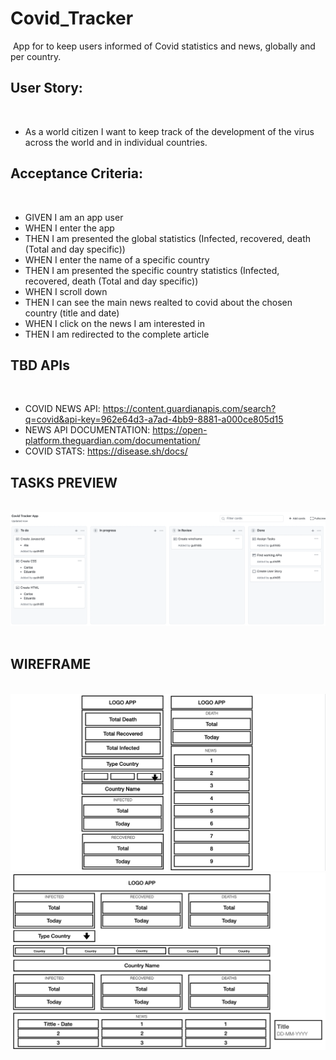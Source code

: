 # Covid_Tracker
​
App for to keep users informed of Covid statistics and news, globally and per country. 
​
## User Story:
​
* As a world citizen I want to keep track of the development of the virus across the world and in individual countries. 
​
## Acceptance Criteria:
​
* GIVEN I am an app user
* WHEN I enter the app 
* THEN I am presented the global statistics (Infected, recovered, death (Total and day specific))
* WHEN I enter the name of a specific country 
* THEN I am presented the specific country statistics (Infected, recovered, death (Total and day specific))
* WHEN I scroll down 
* THEN I can see the main news realted to covid about the chosen country (title and date)
* WHEN I click on the news I am interested in
* THEN I am redirected to the complete article
​
## TBD APIs 
​
* COVID NEWS API: https://content.guardianapis.com/search?q=covid&api-key=962e64d3-a7ad-4bb9-8881-a000ce805d15
* NEWS API DOCUMENTATION: https://open-platform.theguardian.com/documentation/
* COVID STATS: https://disease.sh/docs/
​
## TASKS PREVIEW
​
![(Tasks preview:)](./img/tasks.png)
​
## WIREFRAME
​
![(Mobile:)](./img/mobile.png)
![(Mobile:)](./img/web.png)